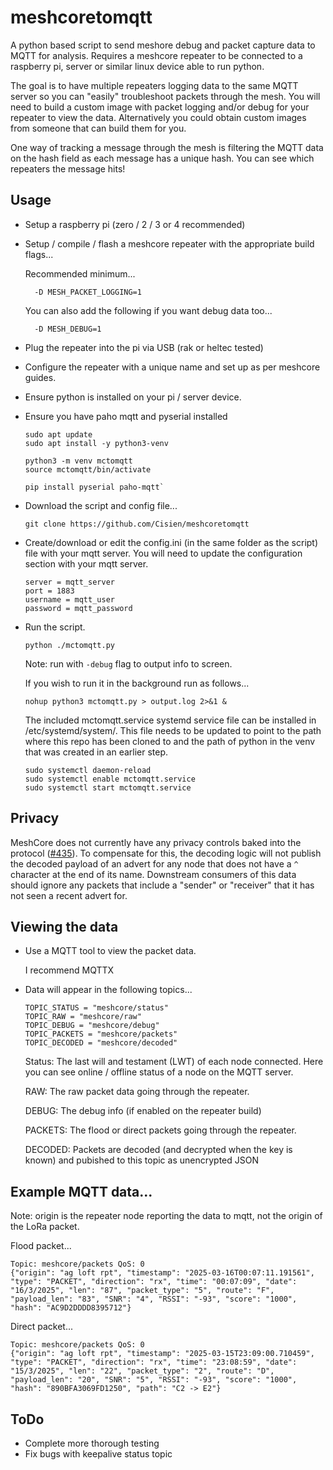 # meshcoretomqtt
A python based script to send meshore debug and packet capture data to MQTT for analysis.  Requires a meshcore repeater to be connected to a raspberry pi, server or similar linux device able to run python.

The goal is to have multiple repeaters logging data to the same MQTT server so you can "easily" troubleshoot packets through the mesh.
You will need to build a custom image with packet logging and/or debug for your repeater to view the data.  Alternatively you could obtain custom images from someone that can build them for you.

One way of tracking a message through the mesh is filtering the MQTT data on the hash field as each message has a unique hash.  You can see which repeaters the message hits!

## Usage
- Setup a raspberry pi (zero / 2 / 3 or 4 recommended)
- Setup / compile / flash a meshcore repeater with the appropriate build flags...

  Recommended minimum...
  ```
    -D MESH_PACKET_LOGGING=1
  ```
  You can also add the following if you want debug data too...
  ```
    -D MESH_DEBUG=1
  ```
- Plug the repeater into the pi via USB (rak or heltec tested)
- Configure the repeater with a unique name and set up as per meshcore guides.
- Ensure python is installed on your pi / server device.
- Ensure you have paho mqtt and pyserial installed

  ```
  sudo apt update
  sudo apt install -y python3-venv

  python3 -m venv mctomqtt
  source mctomqtt/bin/activate

  pip install pyserial paho-mqtt`
- Download the script and config file...

  `git clone https://github.com/Cisien/meshcoretomqtt`

- Create/download or edit the config.ini (in the same folder as the script) file with your mqtt server.  You will need to update the configuration section with your mqtt server.
  ```
  server = mqtt_server
  port = 1883
  username = mqtt_user
  password = mqtt_password
  ```
- Run the script.

  `python ./mctomqtt.py`
  
  Note: run with `-debug` flag to output info to screen.

  If you wish to run it in the background run as follows...
  ```
  nohup python3 mctomqtt.py > output.log 2>&1 &
  ```

  The included mctomqtt.service systemd service file can be installed in /etc/systemd/system/. This file needs to be updated to point to the path where this repo has been cloned to and the path of python in the venv that was created in an earlier step.
  ```
  sudo systemctl daemon-reload
  sudo systemctl enable mctomqtt.service
  sudo systemctl start mctomqtt.service
  ```

## Privacy
MeshCore does not currently have any privacy controls baked into the protocol ([#435](https://github.com/ripplebiz/MeshCore/issues/435)). To compensate for this, the decoding logic will not publish the decoded payload of an advert for any node that does not have a `^` character at the end of its name. Downstream consumers of this data should ignore any packets that include a "sender" or "receiver" that it has not seen a recent advert for.

## Viewing the data

- Use a MQTT tool to view the packet data.

  I recommend MQTTX
- Data will appear in the following topics...
  ```
  TOPIC_STATUS = "meshcore/status"
  TOPIC_RAW = "meshcore/raw"
  TOPIC_DEBUG = "meshcore/debug"
  TOPIC_PACKETS = "meshcore/packets"
  TOPIC_DECODED = "meshcore/decoded"
  ```
  Status: The last will and testament (LWT) of each node connected.  Here you can see online / offline status of a node on the MQTT server.

  RAW: The raw packet data going through the repeater.

  DEBUG: The debug info (if enabled on the repeater build)

  PACKETS: The flood or direct packets going through the repeater.

  DECODED: Packets are decoded (and decrypted when the key is known) and pubished to this topic as unencrypted JSON

## Example MQTT data...

Note: origin is the repeater node reporting the data to mqtt, not the origin of the LoRa packet.

Flood packet...
```
Topic: meshcore/packets QoS: 0
{"origin": "ag loft rpt", "timestamp": "2025-03-16T00:07:11.191561", "type": "PACKET", "direction": "rx", "time": "00:07:09", "date": "16/3/2025", "len": "87", "packet_type": "5", "route": "F", "payload_len": "83", "SNR": "4", "RSSI": "-93", "score": "1000", "hash": "AC9D2DDDD8395712"}
```
Direct packet...
```
Topic: meshcore/packets QoS: 0
{"origin": "ag loft rpt", "timestamp": "2025-03-15T23:09:00.710459", "type": "PACKET", "direction": "rx", "time": "23:08:59", "date": "15/3/2025", "len": "22", "packet_type": "2", "route": "D", "payload_len": "20", "SNR": "5", "RSSI": "-93", "score": "1000", "hash": "890BFA3069FD1250", "path": "C2 -> E2"}
```

## ToDo
- Complete more thorough testing
- Fix bugs with keepalive status topic
